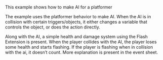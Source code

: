 This example shows how to make AI for a platformer

The example uses the platformer behavior to make AI. When the AI is in collision with certain triggers/objects, it either changes a variable that controls the object, or does the action directly. 

Along with the AI, a simple health and damage system using the Flash Extension is present. When the player collides with the AI, the player loses some health and starts flashing. If the player is flashing when in collision with the ai, it doesn’t count. More explanation is present in the event sheet.
